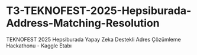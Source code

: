 # T3-TEKNOFEST-2025-Hepsiburada-Address-Matching-Resolution
TEKNOFEST 2025 Hepsiburada Yapay Zeka Destekli Adres Çözümleme Hackathonu - Kaggle Etabı

